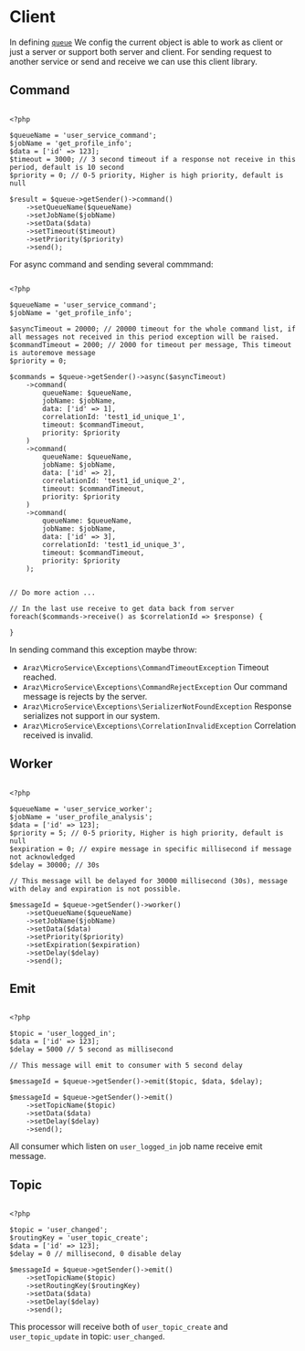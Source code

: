 # Client

In defining [`queue`](create_queue_instance) We config the current object is able to work as client or just a server or support both server and client. For sending request to another service or send and receive we can use this client library.

## Command

```{code-block} php

<?php

$queueName = 'user_service_command';
$jobName = 'get_profile_info';
$data = ['id' => 123];
$timeout = 3000; // 3 second timeout if a response not receive in this period, default is 10 second
$priority = 0; // 0-5 priority, Higher is high priority, default is null

$result = $queue->getSender()->command()
    ->setQueueName($queueName)
    ->setJobName($jobName)
    ->setData($data)
    ->setTimeout($timeout)
    ->setPriority($priority)
    ->send();

```

For async command and sending several commmand:

```{code-block} php

<?php

$queueName = 'user_service_command';
$jobName = 'get_profile_info';

$asyncTimeout = 20000; // 20000 timeout for the whole command list, if all messages not received in this period exception will be raised.
$commandTimeout = 2000; // 2000 for timeout per message, This timeout is autoremove message
$priority = 0;

$commands = $queue->getSender()->async($asyncTimeout)
    ->command(
        queueName: $queueName,
        jobName: $jobName,
        data: ['id' => 1],
        correlationId: 'test1_id_unique_1',
        timeout: $commandTimeout,
        priority: $priority
    )
    ->command(
        queueName: $queueName,
        jobName: $jobName,
        data: ['id' => 2],
        correlationId: 'test1_id_unique_2',
        timeout: $commandTimeout,
        priority: $priority
    )
    ->command(
        queueName: $queueName,
        jobName: $jobName,
        data: ['id' => 3],
        correlationId: 'test1_id_unique_3',
        timeout: $commandTimeout,
        priority: $priority
    );


// Do more action ...

// In the last use receive to get data back from server
foreach($commands->receive() as $correlationId => $response) {

}

```

In sending command this exception maybe throw: 

- `Araz\MicroService\Exceptions\CommandTimeoutException` Timeout reached.
- `Araz\MicroService\Exceptions\CommandRejectException` Our command message is rejects by the server.
- `Araz\MicroService\Exceptions\SerializerNotFoundException` Response serializes not support in our system.
- `Araz\MicroService\Exceptions\CorrelationInvalidException` Correlation received is invalid.

## Worker

```{code-block} php

<?php

$queueName = 'user_service_worker';
$jobName = 'user_profile_analysis';
$data = ['id' => 123];
$priority = 5; // 0-5 priority, Higher is high priority, default is null
$expiration = 0; // expire message in specific millisecond if message not acknowledged
$delay = 30000; // 30s

// This message will be delayed for 30000 millisecond (30s), message with delay and expiration is not possible.

$messageId = $queue->getSender()->worker()
    ->setQueueName($queueName)
    ->setJobName($jobName)
    ->setData($data)
    ->setPriority($priority)
    ->setExpiration($expiration)
    ->setDelay($delay)
    ->send();

```

## Emit

```{code-block} php

<?php

$topic = 'user_logged_in';
$data = ['id' => 123];
$delay = 5000 // 5 second as millisecond

// This message will emit to consumer with 5 second delay

$messageId = $queue->getSender()->emit($topic, $data, $delay);

$messageId = $queue->getSender()->emit()
    ->setTopicName($topic)
    ->setData($data)
    ->setDelay($delay)
    ->send();

```

All consumer which listen on `user_logged_in` job name receive emit message.

## Topic

```{code-block} php

<?php

$topic = 'user_changed';
$routingKey = 'user_topic_create';
$data = ['id' => 123];
$delay = 0 // millisecond, 0 disable delay

$messageId = $queue->getSender()->emit()
    ->setTopicName($topic)
    ->setRoutingKey($routingKey)
    ->setData($data)
    ->setDelay($delay)
    ->send();

```

This processor will receive both of `user_topic_create` and `user_topic_update` in topic: `user_changed`.